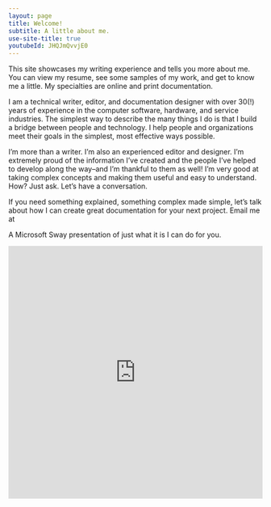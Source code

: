 ```yaml
---
layout: page
title: Welcome!
subtitle: A little about me.
use-site-title: true
youtubeId: JHQJmQvvjE0
---
```


This site showcases my writing experience and tells you more about me. You can view my resume, see some samples of my work, and get to know me a little. My specialties are online and print documentation.

I am a technical writer, editor, and documentation designer with over 30(!) years of experience in the computer software, hardware, and service industries. The simplest way to describe the many things I do is that I build a bridge between people and technology. I help people and organizations meet their goals in the simplest, most effective ways possible.

I’m more than a writer. I’m also an experienced editor and designer. I’m extremely proud of the information I’ve created and the people I’ve helped to develop along the way–and I’m thankful to them as well! I’m very good at taking complex concepts and making them useful and easy to understand. How? Just ask. Let’s have a conversation.

If you need something explained, something complex made simple, let’s talk about how I can create great documentation for your next project. Email me at 

A Microsoft Sway presentation of just what it is I can do for you.

<iframe width="760px" height="500px" src="https://sway.office.com/s/pg57t000oPTmfI7Y/embed" frameborder="0" marginheight="0" marginwidth="0" max-width="100%" sandbox="allow-forms allow-modals allow-orientation-lock allow-popups allow-same-origin allow-scripts" scrolling="no" style="border: none; max-width: 100%; max-height: 100vh" allowfullscreen mozallowfullscreen msallowfullscreen webkitallowfullscreen></iframe>

